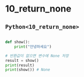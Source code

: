 # 10_return_none

## `Python<10_return_none>`
```py

def show():
    print("안녕하세요")

# 반환값이 없으면 변수에 None 저장
result = show()
print(result)
print(show()) # None
```



